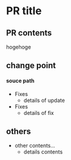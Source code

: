 # PR title

## PR contents
hogehoge

## change point
#### souce path
- Fixes
  - details of update
- Fixes
  - details of fix

## others
- other contents...
  - details contents
